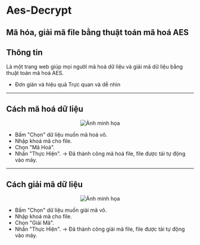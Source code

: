 # Aes-Decrypt

## Mã hóa, giải mã file bằng thuật toán mã hoá AES

## Thông tin

Là một trang web giúp mọi người mã hoá dữ liệu và giải mã dữ liệu bằng thuật toán mã hoá AES.

* Đơn giản và hiệu quả
 Trực quan và dễ nhìn

---

## Cách mã hoá dữ liệu

<p align="center">  
   <img src="Picture/Ảnh chụp màn hình (4).png" alt="Ảnh minh họa" width="550" height="250">  
</p>  

* Bấm "Chọn" dữ liệu muốn mã hoá vô.
* Nhập khoá mã cho file.
* Chọn "Mã Hoá".
* Nhấn "Thực Hiện".
  → Đã thành công mã hoá file, file được tải tự động vào máy.

---

## Cách giải mã dữ liệu

<p align="center">  
   <img src="Picture/Ảnh chụp màn hình (7).png" alt="Ảnh minh họa" width="550" height="250">  
</p>  

* Bấm "Chọn" dữ liệu muốn giải mã vô.
* Nhập khoá mã cho file.
* Chọn "Giải Mã".
* Nhấn "Thực Hiện".
  → Đã thành công giải mã file, file được tải tự động vào máy.

